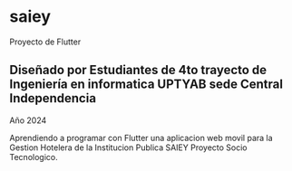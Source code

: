 # saiey

Proyecto de Flutter
## Diseñado por Estudiantes de 4to trayecto de Ingeniería en informatica UPTYAB sede Central Independencia

Año 2024

Aprendiendo a programar con Flutter una aplicacion web movil para la Gestion Hotelera de la Institucion Publica SAIEY
Proyecto Socio Tecnologico.
